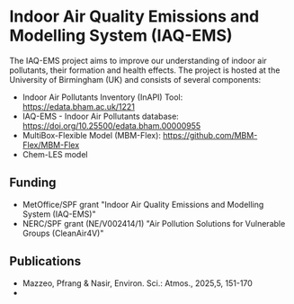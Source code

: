 # Indoor Air Quality Emissions and Modelling System (IAQ-EMS)

The IAQ-EMS project aims to improve our understanding of indoor air pollutants, their formation and health effects. The project is hosted at the University of Birmingham (UK) and consists of several components: 

- Indoor Air Pollutants Inventory (InAPI) Tool: https://edata.bham.ac.uk/1221
- IAQ-EMS - Indoor Air Pollutants database: https://doi.org/10.25500/edata.bham.00000955
- MultiBox-Flexible Model (MBM-Flex): https://github.com/MBM-Flex/MBM-Flex
- Chem-LES model

## Funding
- MetOffice/SPF grant "Indoor Air Quality Emissions and Modelling System (IAQ-EMS)"
- NERC/SPF grant (NE/V002414/1) "Air Pollution Solutions for Vulnerable Groups (CleanAir4V)"

## Publications
- Mazzeo, Pfrang & Nasir, Environ. Sci.: Atmos., 2025,5, 151-170
- 
